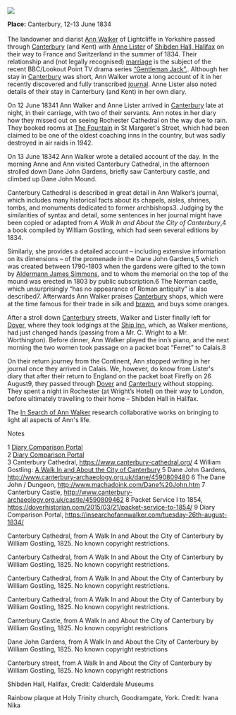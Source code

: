 <a href="https://dev.visual-essays.app"><img src="https://dev-visual-essays.netlify.app/images/ve-button.png"></a>
<param ve-config title="Ann Walker (1791-1840)" author="Ivana Nika" layout="vtl" banner="/images/banners/19c.jpg">

<param ve-entity eid="Q29303" aliases="Canterbury">

**Place:** Canterbury, 12-13 June 1834   
<br>
The landowner and diarist [Ann Walker](https://en.wikipedia.org/wiki/Ann_Walker_(landowner)) of Lightcliffe in Yorkshire passed through [Canterbury](/19c/19c-canterbury) (and Kent) with [Anne Lister](https://yorkcivictrust.co.uk/heritage/civic-trust-plaques/anne-lister-1791-1840/) of [Shibden Hall, Halifax](https://museums.calderdale.gov.uk/visit/shibden-hall) on their way to France and Switzerland in the summer of 1834. Their relationship and (not legally recognised) [marriage](https://yorkcivictrust.co.uk/heritage/civic-trust-plaques/anne-lister-1791-1840/) is the subject of the recent BBC/Lookout Point TV drama series [“Gentleman Jack”.](https://www.bbc.co.uk/programmes/m00059m9). Although her stay in [Canterbury](/19c/19c-canterbury) was short, Ann Walker wrote a long account of it in her recently discovered and fully transcribed [journal](https://www.catalogue.wyjs.org.uk/CalmView/Record.aspx?src=CalmView.Catalog&id=WYAS4971%2f7%2f1%2f5%2f1). Anne Lister also noted details of their stay in Canterbury (and Kent) in her own diary.

On 12 June 18341 Ann Walker and Anne Lister arrived in [Canterbury](/19c/19c-canterbury) late at night, in their carriage, with two of their servants. Ann notes in her diary how they missed out on seeing Rochester Cathedral on the way due to rain. They booked rooms at [The Fountain](http://www.machadoink.com/Royal%20Fountain%20Hotel.htm) in St Margaret's Street, which had been claimed to be one of the oldest coaching inns in the country, but was sadly destroyed in air raids in 1942. 

On 13 June 18342  Ann Walker wrote a detailed account of the day. In the morning Anne and Ann visited Canterbury Cathedral, in the afternoon strolled down Dane John Gardens, briefly saw Canterbury castle, and climbed up Dane John Mound. 

Canterbury Cathedral is described in great detail in Ann Walker’s journal, which includes many historical facts about its chapels, aisles, shrines, tombs, and monuments dedicated to former archbishops3. Judging by the similarities of syntax and detail, some sentences in her journal might have been copied or adapted from _A Walk In and About the City of Canterbury_,4  a book compiled by William Gostling, which had seen several editions by 1834.

Similarly, she provides a detailed account – including extensive information on its dimensions – of the promenade in the Dane John Gardens,5 which was created between 1790-1803  when the gardens were gifted to the town by [Aldermann James Simmons](https://en.wikipedia.org/wiki/James_Simmons_(1741%E2%80%931807)), and to whom the memorial on the top of the mound was erected in 1803 by public subscription.6 The Norman castle, which unsurprisingly “has no appearance of Roman antiquity” is also described7. Afterwards Ann Walker praises [Canterbury](/19c/19c-canterbury) shops, which were at the time famous for their trade in silk and [brawn](https://en.wikipedia.org/wiki/Head_cheese), and buys some oranges. 

After a stroll down [Canterbury](/19c/19c-canterbury) streets, Walker and Lister finally left for [Dover](/19c/19c-dover), where they took lodgings at the [Ship Inn](http://www.dover-kent.com/Ship-Hotel.html), which, as Walker mentions, had just changed hands (passing from a Mr. C. Wright to a Mr. Worthington). Before dinner, Ann Walker played the inn’s piano, and the next morning the two women took passage on a packet boat “Ferret” to Calais.8

On their return journey from the Continent, Ann stopped writing in her journal once they arrived in Calais. We, however, do know from Lister's diary that after their return to England on the packet boat Firefly on 26 August9, they passed through [Dover](/19c/19c-dover) and [Canterbury](/19c/19c-canterbury) without stopping. They spent a night in Rochester (at Wright’s Hotel) on their way to London, before ultimately travelling to their home – Shibden Hall in Halifax.

The [In Search of Ann Walker](https://insearchofannwalker.com/) research collaborative works on bringing to light all aspects of Ann's life.

Notes

1 [Diary Comparison Portal](https://insearchofannwalker.com/thursday-12th-june-1834/)  
2 [Diary Comparison Portal](https://insearchofannwalker.com/friday-13th-june-1834/)    
3 Canterbury Cathedral, https://www.canterbury-cathedral.org/ 
4 William Gostling: [A Walk In and About the City of Canterbury](https://archive.org/details/walkinaboutcityo00gost/page/n7/mode/2up)
5 Dane John Gardens, http://www.canterbury-archaeology.org.uk/dane/4590809480 
6 The Dane John / Dungeon, http://www.machadoink.com/Dane%20John.htm 
7 Canterbury Castle, http://www.canterbury-archaeology.org.uk/castle/4590809462 
8 Packet Service I to 1854, https://doverhistorian.com/2015/03/21/packet-service-to-1854/ 
9 Diary Comparison Portal, https://insearchofannwalker.com/tuesday-26th-august-1834/ 



Canterbury Cathedral, from A Walk In and About the City of Canterbury by William Gostling, 1825. No known copyright restrictions.

Canterbury Cathedral, from A Walk In and About the City of Canterbury by William Gostling, 1825. No known copyright restrictions.

 Canterbury Cathedral, from A Walk In and About the City of Canterbury by William Gostling, 1825. No known copyright restrictions.

Canterbury Cathedral, from A Walk In and About the City of Canterbury by William Gostling, 1825. No known copyright restrictions.

Canterbury Castle, from A Walk In and About the City of Canterbury by William Gostling, 1825.
No known copyright restrictions

Dane John Gardens, from A Walk In and About the City of Canterbury by William Gostling, 1825.
No known copyright restrictions

Canterbury street, from A Walk In and About the City of Canterbury by William Gostling, 1825.
No known copyright restrictions

Shibden Hall, Halifax, Credit: Calderdale Museums 

Rainbow plaque at Holy Trinity church, Goodramgate, York.  Credit: Ivana Nika
